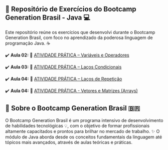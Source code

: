  ## 🚀 Repositório de Exercícios do Bootcamp Generation Brasil - Java 💻

Este repositório reúne os exercícios que desenvolvi durante o Bootcamp Generation Brasil, com foco no aprendizado da poderosa linguagem de programação Java. ☕

✔️ **Aula 02:** 🔗 [ATIVIDADE PRÁTICA – Variáveis e Operadores](https://github.com/Fabriciovics/Generation_Exercicios/tree/main/src/Aula_02)

✔️ **Aula 03:** 🔗 [ATIVIDADE PRÁTICA – Laços Condicionais](https://github.com/Fabriciovics/Generation_Exercicios/tree/main/src/Aula_03)

✔️ **Aula 04:** 🔗 [ATIVIDADE PRÁTICA – Laços de Repetição](https://github.com/Fabriciovics/Generation_Exercicios/tree/main/src/Aula_04)

✔️ **Aula 04:** 🔗 [ATIVIDADE PRÁTICA - Vetores e Matrizes (Arrays)](https://github.com/Fabriciovics/Generation_Exercicios/tree/main/src/Aula_05)

## 🚀 Sobre o Bootcamp Generation Brasil 🇧🇷

O Bootcamp Generation Brasil é um programa intensivo de desenvolvimento de habilidades tecnológicas 💡, com o objetivo de formar profissionais altamente capacitados e prontos para brilhar no mercado de trabalho. ✨
O módulo de Java aborda desde os conceitos fundamentais da linguagem até tópicos mais avançados, através de aulas teóricas e práticas.
